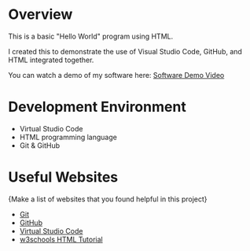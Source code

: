 # Overview

This is a basic "Hello World" program using HTML.

I created this to demonstrate the use of Visual Studio Code, GitHub, and HTML integrated together.

You can watch a demo of my software here: [Software Demo Video](https://youtu.be/dbwDDZJM16I)

# Development Environment

* Virtual Studio Code
* HTML programming language
* Git & GitHub

# Useful Websites

{Make a list of websites that you found helpful in this project}
* [Git](https://git-scm.com/download)
* [GitHub](https://github.com/)
* [Virtual Studio Code](https://code.visualstudio.com/download)
* [w3schools HTML Tutorial](https://www.w3schools.com/html/default.asp)